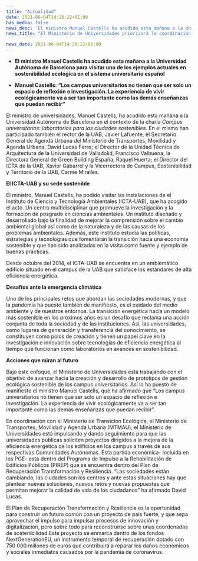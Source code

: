 ```yaml
---
title: "Actualidad"   
date: 2021-06-04T14:20:22+01:00
has_media: false
news_desc: 'El ministro Manuel Castells ha acudido esta mañana a la Universidad Autónoma de Barcelona para visitar uno de los ejemplos actuales en sostenibilidad ecológica en el sistema universitario español Manuel Castells: “Los campus universitarios no tienen que ser solo un espacio de reflexión e investigación. La experiencia de vivir ecológicamente va a ser tan importante como las demás enseñanzas que puedan recibir”'
news_title: "El Ministerio de Universidades priorizará la coordinación con las universidades ante la emergencia climática"

news_date: 2021-06-04T14:20:22+01:00
---
```

<ul>
<li><b>El ministro Manuel Castells ha acudido esta ma&ntilde;ana a la Universidad Aut&oacute;noma de Barcelona para visitar uno de los ejemplos actuales en sostenibilidad ecol&oacute;gica en el sistema universitario espa&ntilde;ol</b></li>
</ul>
<ul>
<li><b>Manuel Castells: &ldquo;Los campus universitarios no tienen que ser solo un espacio de reflexi&oacute;n e investigaci&oacute;n. La experiencia de vivir ecol&oacute;gicamente va a ser tan importante como las dem&aacute;s ense&ntilde;anzas que puedan recibir&rdquo;</b></li>
</ul>
<p>El ministro de universidades, Manuel Castells, ha acudido esta ma&ntilde;ana a la Universidad Aut&oacute;noma de Barcelona en el contexto de la charla<span>&nbsp;</span><em>Campus universitarios: laboratorios para las ciudades sostenibles</em>. En el mismo han participado tambi&eacute;n el rector de la UAB, Javier Lafuente; el Secretario General de Agenda Urbana del Ministerio de Transportes, Movilidad y Agenda Urbana, David Lucas Ferro; el Director de la Unidad T&eacute;cnica de Arquitectura de la Universidad de Valladolid, Francisco Valbuena; la Directora General de Green Building Espa&ntilde;a, Raquel Huerta; el Director del ICTA de la UAB, Xavier Gabarrel y la Vicerrectora de Campus, Sostenibilidad y Territorio de la UAB, Carme Miralles.</p>
<p><b>El ICTA-UAB y su sede sostenible</b></p>
<p>El ministro, Manuel Castells, ha podido visitar las instalaciones de el Instituto de Ciencia y Tecnolog&iacute;a Ambientales (ICTA-UAB), que ha acogido el acto. Un centro multidisciplinar que promueve la investigaci&oacute;n y la formaci&oacute;n de posgrado en ciencias ambientales. Un instituto dise&ntilde;ado y desarrollado bajo la finalidad de mejorar la comprensi&oacute;n sobre el cambio ambiental global as&iacute; como de la naturaleza y de las causas de los problemas ambientales. Adem&aacute;s, este instituto estudia las pol&iacute;ticas, estrategias y tecnolog&iacute;as que fomentar&aacute;n la transici&oacute;n hacia una econom&iacute;a sostenible y que han sido analizadas en la visita como fuente y ejemplo de buenas pr&aacute;cticas.</p>
<p>Desde octubre del 2014, el ICTA-UAB se encuentra en un emblem&aacute;tico edificio situado en el campus de la UAB que satisface los est&aacute;ndares de alta eficiencia energ&eacute;tica.</p>
<p><b>Desaf&iacute;os ante la emergencia clim&aacute;tica</b></p>
<p>Uno de los principales retos que abordan las sociedades modernas, y que la pandemia ha puesto tambi&eacute;n de manifiesto, es el cuidado del medio ambiente y de nuestros entornos. La transici&oacute;n energ&eacute;tica hac&iacute;a un modelo m&aacute;s sostenible en los pr&oacute;ximos a&ntilde;os es un desaf&iacute;o que reclama una acci&oacute;n conjunta de toda la sociedad y de las instituciones. As&iacute;, las universidades, como lugares de generaci&oacute;n y transferencia del conocimiento, se constituyen como polos de creaci&oacute;n y tienen un papel clave en la investigaci&oacute;n e innovaci&oacute;n sobre tecnolog&iacute;as de eficiencia energ&eacute;tica al tiempo que funcionan como laboratorios en avances en sostenibilidad.</p>
<p><b>Acciones que miran al futuro</b></p>
<p>Bajo este enfoque, el Ministerio de Universidades est&aacute; trabajando con el objetivo de avanzar hacia la creaci&oacute;n y desarrollo de prototipos de gesti&oacute;n ecol&oacute;gica sostenible de los campus universitarios. As&iacute; lo ha puesto de manifiesto el ministro Manuel Castells, que ha afirmado que &ldquo;Los campus universitarios no tienen que ser solo un espacio de reflexi&oacute;n e investigaci&oacute;n. La experiencia de vivir ecol&oacute;gicamente va a ser tan importante como las dem&aacute;s ense&ntilde;anzas que puedan recibir&rdquo;.</p>
<p>En coordinaci&oacute;n con el Ministerio de Transici&oacute;n Ecol&oacute;gica, el Ministerio de Transportes, Movilidad y Agenda Urbana (MTMAU), el Ministerio de Universidades est&aacute; impulsando y dando seguimiento para que las universidades p&uacute;blicas soliciten proyectos dirigidos a la mejora de la eficiencia energ&eacute;tica de los edificios en los campus a trav&eacute;s de sus respectivas Comunidades Aut&oacute;nomas. Esta partida econ&oacute;mica- incluida en los PGE- est&aacute; dentro del Programa de Impulso a la Rehabilitaci&oacute;n de Edificios P&uacute;blicos (PIREP) que se encuentra dentro del Plan de Recuperaci&oacute;n Transformaci&oacute;n y Resiliencia. &ldquo;Las sociedades est&aacute;n cambiando, las ciudades son los centros y ante estas situaciones hay que plantear nuevas soluciones, nuevos retos y nuevas propuestas que permitan mejorar la calidad de vida de los ciudadanos&rdquo; ha afirmado David Lucas.</p>
<p>El Plan de Recuperaci&oacute;n Transformaci&oacute;n y Resiliencia es la oportunidad para construir un futuro com&uacute;n con un proyecto de pa&iacute;s fuerte, y que sepa aprovechar el impulso para impulsar procesos de innovaci&oacute;n y digitalizaci&oacute;n, pero sobre todo para reconstruirse sobre unas coordenadas de sostenibilidad.Este proyecto se enmarca dentro de los fondos NextGenerationEU, un instrumento temporal de recuperaci&oacute;n dotado con 750 000 millones de euros que contribuir&aacute; a reparar los da&ntilde;os econ&oacute;micos y sociales inmediatos causados por la pandemia de coronavirus.</p>